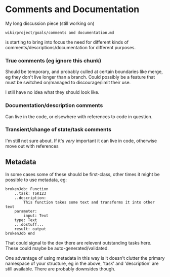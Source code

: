 Comments and Documentation
==========================

My long discussion piece (still working on) 

	wiki/project/goals/comments and documentation.md

is starting to bring into focus the need for different kinds of comments/descriptions/documentation for different purposes.

### True comments (eg ignore this chunk) 

Should be temporary, and probably culled at certain boundaries like merge, eg they don't live longer than a branch.
Could possibly be a feature that must be switched on/managed to discourage/limit their use.

I still have no idea what they should look like.

### Documentation/description comments 

Can live in the code, or elsewhere with references to code in question.

### Transient/change of state/task comments 

I'm still not sure about. If it's *very* important it can live in code, otherwise move out with references


Metadata
--------

In some cases some of these should be first-class, other times it might be possible to use metadata, eg:


	brokenJob: Function
		..task: TSK123
		..description:
			This function takes some text and transforms it into other text
		parameter: 
			input: Text
		type: Text
		...dostuff...
		result: output
	brokenJob end

That could signal to the dev there are relevent outstanding tasks here. 
These could maybe be auto-generated/validated.

One advantage of using metadata in this way is it doesn't clutter the primary namespace of your structure, eg in the above, 'task' and 'description' are still available.
There are probably downsides though.

